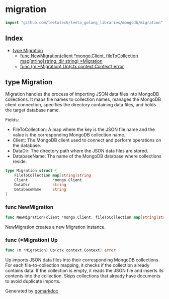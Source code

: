 <!-- Code generated by gomarkdoc. DO NOT EDIT -->

# migration

```go
import "github.com/leetatech/leeta_golang_libraries/mongodb/migration"
```

## Index

- [type Migration](<#Migration>)
  - [func NewMigration\(client \*mongo.Client, fileToCollection map\[string\]string, dir string\) \*Migration](<#NewMigration>)
  - [func \(m \*Migration\) Up\(ctx context.Context\) error](<#Migration.Up>)


<a name="Migration"></a>
## type Migration

Migration handles the process of importing JSON data files into MongoDB collections. It maps file names to collection names, manages the MongoDB client connection, specifies the directory containing data files, and holds the target database name.

Fields:

- FileToCollection: A map where the key is the JSON file name and the value is the corresponding MongoDB collection name.
- Client: The MongoDB client used to connect and perform operations on the database.
- DataDir: The directory path where the JSON data files are stored.
- DatabaseName: The name of the MongoDB database where collections reside.

```go
type Migration struct {
    FileToCollection map[string]string
    Client           *mongo.Client
    DataDir          string
    DatabaseName     string
}
```

<a name="NewMigration"></a>
### func NewMigration

```go
func NewMigration(client *mongo.Client, fileToCollection map[string]string, dir string) *Migration
```

NewMigration creates a new Migration instance.

<a name="Migration.Up"></a>
### func \(\*Migration\) Up

```go
func (m *Migration) Up(ctx context.Context) error
```

Up imports JSON data files into their corresponding MongoDB collections. For each file\-to\-collection mapping, it checks if the collection already contains data. If the collection is empty, it reads the JSON file and inserts its contents into the collection. Skips collections that already have documents to avoid duplicate imports.

Generated by [gomarkdoc](<https://github.com/princjef/gomarkdoc>)
